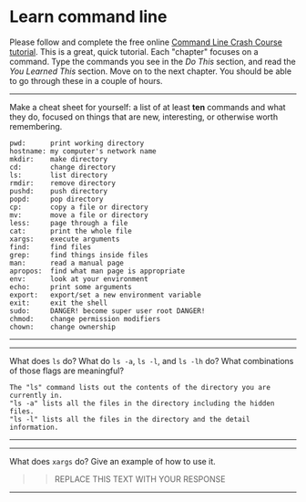 # Learn command line

Please follow and complete the free online [Command Line Crash Course
tutorial](http://cli.learncodethehardway.org/book/). This is a great,
quick tutorial. Each "chapter" focuses on a command. Type the commands
you see in the _Do This_ section, and read the _You Learned This_
section. Move on to the next chapter. You should be able to go through
these in a couple of hours.


---

Make a cheat sheet for yourself: a list of at least **ten** commands and what they do, focused on things that are new, interesting, or otherwise worth remembering.

> > 
```
pwd:      print working directory
hostname: my computer's network name
mkdir:    make directory
cd:       change directory
ls:       list directory
rmdir:    remove directory
pushd:    push directory
popd:     pop directory
cp:       copy a file or directory
mv:       move a file or directory
less:     page through a file
cat:      print the whole file
xargs:    execute arguments
find:     find files
grep:     find things inside files
man:      read a manual page
apropos:  find what man page is appropriate
env:      look at your environment
echo:     print some arguments
export:   export/set a new environment variable
exit:     exit the shell
sudo:     DANGER! become super user root DANGER!
chmod:    change permission modifiers
chown:    change ownership
```
---


---

What does `ls` do? What do `ls -a`, `ls -l`, and `ls -lh` do? What combinations of those flags are meaningful?

> > 
```
The "ls" command lists out the contents of the directory you are currently in.
"ls -a" lists all the files in the directory including the hidden files.
"ls -l" lists all the files in the directory and the detail information.
```

---


---

What does `xargs` do? Give an example of how to use it.

> > REPLACE THIS TEXT WITH YOUR RESPONSE

---

